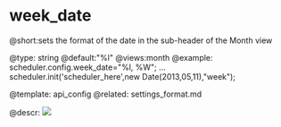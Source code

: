 week_date
=============
@short:sets the format of the date in the sub-header of the Month view 
	

@type: string
@default:"%l"
@views:month
@example:
scheduler.config.week_date="%l, %W";
...
scheduler.init('scheduler_here',new Date(2013,05,11),"week");


@template:	api_config
@related:
	settings_format.md
    
@descr:
<img src="api/monthView_properties.png"/>


